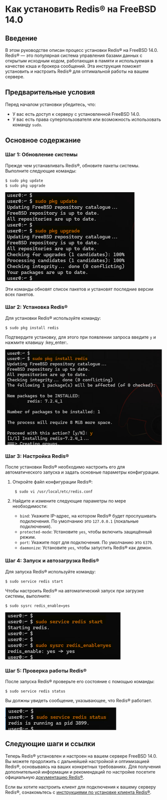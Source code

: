 # Как установить Redis® на FreeBSD 14.0

## Введение

В этом руководстве описан процесс установки Redis® на FreeBSD 14.0. Redis® — это популярная система управления базами данных с открытым исходным кодом, работающая в памяти и используемая в качестве кэша и брокера сообщений. Эта инструкция поможет установить и настроить Redis® для оптимальной работы на вашем сервере.

## Предварительные условия

Перед началом установки убедитесь, что:

- У вас есть доступ к серверу с установленной FreeBSD 14.0.
- У вас есть права суперпользователя или возможность использовать команду `sudo`.

## Основное содержание

### Шаг 1: Обновление системы

Прежде чем устанавливать Redis®, обновите пакеты системы. Выполните следующие команды:

    $ sudo pkg update
    $ sudo pkg upgrade

![Обновление пакетов системы](https://raw.githubusercontent.com/dev-zhandos/devops-notes/main/img/1.jpg)

Эти команды обновят список пакетов и установят последние версии всех пакетов.

### Шаг 2: Установка Redis®

Для установки Redis® используйте команду:

    $ sudo pkg install redis

Подтвердите установку, для этого при появлении запроса введите `y`  и нажмите клавишу :key_enter:.

![Установка Redis®](https://raw.githubusercontent.com/dev-zhandos/devops-notes/main/img/2.jpg)

### Шаг 3: Настройка Redis®

После установки Redis® необходимо настроить его для автоматического запуска и задать основные параметры конфигурации.

1. Откройте файл конфигурации Redis®:

        $ sudo vi /usr/local/etc/redis.conf


2. Найдите и измените следующие параметры по мере необходимости:

    - `bind`: Укажите IP-адрес, на котором Redis® будет прослушивать подключения. По умолчанию это `127.0.0.1` (локальные подключения).
    - `protected-mode`: Установите `yes`, чтобы включить защищённый режим.
    - `port`: Укажите порт для подключения. По умолчанию это `6379`.
    - `daemonize`: Установите `yes`, чтобы запустить Redis® как демон.

### Шаг 4: Запуск и автозагрузка Redis®

Для запуска Redis® используйте команду:

    $ sudo service redis start


Чтобы настроить Redis® на автоматический запуск при загрузке системы, выполните:

    $ sudo sysrc redis_enable=yes

![Запуск и автозагрузка Redis®](https://raw.githubusercontent.com/dev-zhandos/devops-notes/main/img/3.jpg)

### Шаг 5: Проверка работы Redis®

После запуска Redis® проверьте его состояние с помощью команды:

    $ sudo service redis status


Вы должны увидеть сообщение, указывающее, что Redis® работает.

![Проверка работы Redis®](https://raw.githubusercontent.com/dev-zhandos/devops-notes/main/img/4.jpg)

## Следующие шаги и ссылки

Теперь Redis® установлен и настроен на вашем сервере FreeBSD 14.0. Вы можете продолжить с дальнейшей настройкой и оптимизацией Redis®, основываясь на ваших конкретных требованиях. Для получения дополнительной информации и рекомендаций по настройке посетите официальную [документацию Redis®](https://redis.io/documentation).

Если вы хотите настроить клиент для подключения к вашему серверу Redis®, ознакомьтесь с [инструкциями по установке клиента Redis®](https://redis.io/topics/clients).
